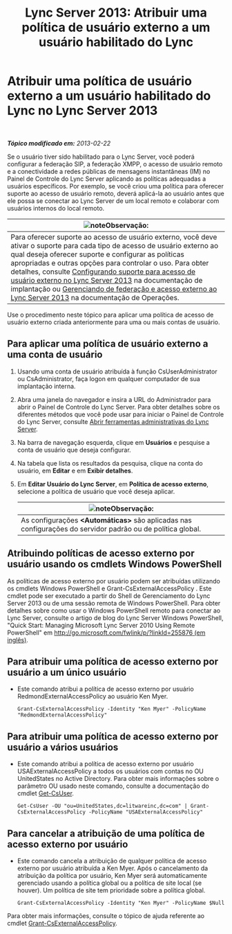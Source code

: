 ﻿---
title: 'Lync Server 2013: Atribuir uma política de usuário externo a um usuário habilitado do Lync'
TOCTitle: Atribuir uma política de usuário externo a um usuário habilitado do Lync
ms:assetid: 736fcaad-9f95-4896-b767-e199d86a00a4
ms:mtpsurl: https://technet.microsoft.com/pt-br/library/Gg398551(v=OCS.15)
ms:contentKeyID: 49307108
ms.date: 05/19/2016
mtps_version: v=OCS.15
ms.translationtype: HT
---

# Atribuir uma política de usuário externo a um usuário habilitado do Lync no Lync Server 2013

 

_**Tópico modificado em:** 2013-02-22_

Se o usuário tiver sido habilitado para o Lync Server, você poderá configurar a federação SIP, a federação XMPP, o acesso de usuário remoto e a conectividade a redes públicas de mensagens instantâneas (IM) no Painel de Controle do Lync Server aplicando as políticas adequadas a usuários específicos. Por exemplo, se você criou uma política para oferecer suporte ao acesso de usuário remoto, deverá aplicá-la ao usuário antes que ele possa se conectar ao Lync Server de um local remoto e colaborar com usuários internos do local remoto.

<table>
<thead>
<tr class="header">
<th><img src="images/Gg425756.note(OCS.15).gif" title="note" alt="note" />Observação:</th>
</tr>
</thead>
<tbody>
<tr class="odd">
<td>Para oferecer suporte ao acesso de usuário externo, você deve ativar o suporte para cada tipo de acesso de usuário externo ao qual deseja oferecer suporte e configurar as políticas apropriadas e outras opções para controlar o uso. Para obter detalhes, consulte <a href="lync-server-2013-configuring-support-for-external-user-access.md">Configurando suporte para acesso de usuário externo no Lync Server 2013</a> na documentação de implantação ou <a href="lync-server-2013-managing-federation-and-external-access-to-lync-server-2013.md">Gerenciando de federação e acesso externo ao Lync Server 2013</a> na documentação de Operações.</td>
</tr>
</tbody>
</table>


Use o procedimento neste tópico para aplicar uma política de acesso de usuário externo criada anteriormente para uma ou mais contas de usuário.

## Para aplicar uma política de usuário externo a uma conta de usuário

1.  Usando uma conta de usuário atribuída à função CsUserAdministrator ou CsAdministrator, faça logon em qualquer computador de sua implantação interna.

2.  Abra uma janela do navegador e insira a URL do Administrador para abrir o Painel de Controle do Lync Server. Para obter detalhes sobre os diferentes métodos que você pode usar para iniciar o Painel de Controle do Lync Server, consulte [Abrir ferramentas administrativas do Lync Server](lync-server-2013-open-lync-server-administrative-tools.md).

3.  Na barra de navegação esquerda, clique em **Usuários** e pesquise a conta de usuário que deseja configurar.

4.  Na tabela que lista os resultados da pesquisa, clique na conta do usuário, em **Editar** e em **Exibir detalhes**.

5.  Em **Editar Usuário do Lync Server**, em **Política de acesso externo**, selecione a política de usuário que você deseja aplicar.
    
    <table>
    <thead>
    <tr class="header">
    <th><img src="images/Gg425756.note(OCS.15).gif" title="note" alt="note" />Observação:</th>
    </tr>
    </thead>
    <tbody>
    <tr class="odd">
    <td>As configurações <strong>&lt;Automáticas&gt;</strong> são aplicadas nas configurações do servidor padrão ou de política global.</td>
    </tr>
    </tbody>
    </table>


## Atribuindo políticas de acesso externo por usuário usando os cmdlets Windows PowerShell

As políticas de acesso externo por usuário podem ser atribuídas utilizando os cmdlets Windows PowerShell e Grant-CsExternalAccessPolicy . Este cmdlet pode ser executado a partir do Shell de Gerenciamento do Lync Server 2013 ou de uma sessão remota de Windows PowerShell. Para obter detalhes sobre como usar o Windows PowerShell remoto para conectar ao Lync Server, consulte o artigo de blog do Lync Server Windows PowerShell, "Quick Start: Managing Microsoft Lync Server 2010 Using Remote PowerShell" em [http://go.microsoft.com/fwlink/p/?linkId=255876 (em inglês)](http://go.microsoft.com/fwlink/p/?linkid=255876).

## Para atribuir uma política de acesso externo por usuário a um único usuário

  - Este comando atribui a política de acesso externo por usuário RedmondExternalAccessPolicy ao usuário Ken Myer.
    
        Grant-CsExternalAccessPolicy -Identity "Ken Myer" -PolicyName "RedmondExternalAccessPolicy"

## Para atribuir uma política de acesso externo por usuário a vários usuários

  - Este comando atribui a política de acesso externo por usuário USAExternalAccessPolicy a todos os usuários com contas no OU UnitedStates no Active Directory. Para obter mais informações sobre o parâmetro OU usado neste comando, consulte a documentação do cmdlet [Get-CsUser](https://docs.microsoft.com/en-us/powershell/module/skype/Get-CsUser).
    
        Get-CsUser -OU "ou=UnitedStates,dc=litwareinc,dc=com" | Grant-CsExternalAccessPolicy -PolicyName "USAExternalAccessPolicy"

## Para cancelar a atribuição de uma política de acesso externo por usuário

  - Este comando cancela a atribuição de qualquer política de acesso externo por usuário atribuída a Ken Myer. Após o cancelamento da atribuição da política por usuário, Ken Myer será automaticamente gerenciado usando a política global ou a política de site local (se houver). Um política de site tem prioridade sobre a política global.
    
        Grant-CsExternalAccessPolicy -Identity "Ken Myer" -PolicyName $Null

Para obter mais informações, consulte o tópico de ajuda referente ao cmdlet [Grant-CsExternalAccessPolicy](grant-csexternalaccesspolicy.md).

